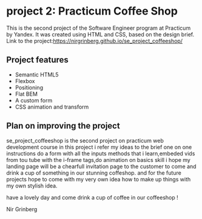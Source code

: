 # project 2: Practicum Coffee Shop

This is the second project of the Software Engineer program at Practicum by Yandex. It was created using HTML and CSS, based on the design brief.
Link to the project:https://nirgrinberg.github.io/se_project_coffeeshop/

## Project features

- Semantic HTML5
- Flexbox
- Positioning
- Flat BEM
- A custom form
- CSS animation and transform

## Plan on improving the project

se_project_coffeeshop is the second project on practicum web development course
in this project i refer my ideas to the brief one on one instructions 
do a form with all the inputs methods that i learn,embeded vids from tou tube with the i-frame tags,do animation on basics skill 
i hope my landing page will be a chearfull invitation page to the customer to come and drink a cup of something in our stunning coffeshop.
and for the future projects hope to come with my very own idea how to make up things with my own stylish idea.

have a lovely day and come drink a cup of coffee in our coffeeshop !


Nir Grinberg
